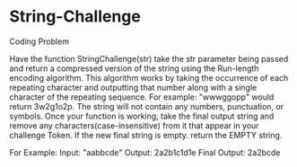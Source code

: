 # String-Challenge
Coding Problem  

Have the function StringChallenge(str) take the str parameter being passed and return a compressed version of the string using the Run-length encoding algorithm. This algorithm works by taking the occurrence of each repeating character and outputting that number along with a single character of the repeating sequence. For example: "wwwggopp" would return 3w2g1o2p. The string will not contain any numbers, punctuation, or symbols. 
Once your function is working, take the final output string and remove any characters(case-insensitive) from it that appear in your challenge Token. If the new final string is empty. return the EMPTY string.


For Example:
Input: "aabbcde"
Output: 2a2b1c1d1e
Final Output: 2a2bcde
